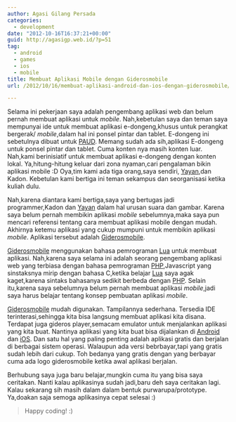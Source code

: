 ```yaml
---
author: Agasi Gilang Persada
categories:
  - development
date: "2012-10-16T16:37:21+00:00"
guid: http://agasigp.web.id/?p=51
tag:
  - android
  - games
  - ios
  - mobile
title: Membuat Aplikasi Mobile dengan Giderosmobile
url: /2012/10/16/membuat-aplikasi-android-dan-ios-dengan-giderosmobile/

---
```

Selama ini pekerjaan saya adalah pengembang aplikasi web dan belum pernah membuat aplikasi untuk _mobile_. Nah,kebetulan saya dan teman saya mempunyai ide untuk membuat aplikasi e-dongeng,khusus untuk perangkat bergerak/ _mobile_,dalam hal ini ponsel pintar dan tablet. E-dongeng ini sebetulnya dibuat untuk [PAUD](http://www.paud.kemdiknas.go.id/ "PAUD"). Memang sudah ada sih,aplikasi E-dongeng untuk ponsel pintar dan tablet. Cuma konten nya masih konten luar. Nah,kami berinisiatif untuk membuat aplikasi e-dongeng dengan konten lokal. Ya,hitung-hitung keluar dari zona nyaman,cari pengalaman bikin aplikasi mobile :D Oya,tim kami ada tiga orang,saya sendiri, [Yayan](http://www.dianbudisantoso.net "Yayan"),dan Kadon. Kebetulan kami bertiga ini teman sekampus dan seorganisasi ketika kuliah dulu.

Nah,karena diantara kami bertiga,saya yang bertugas jadi programmer,Kadon dan [Yayan](http://www.dianbudisantoso.net "Yayan") dalam hal urusan suara dan gambar. Karena saya belum pernah membikin aplikasi _mobile_ sebelumnya,maka saya pun mencari referensi tentang cara membuat aplikasi mobile dengan mudah. Akhirnya ketemu aplikasi yang cukup mumpuni untuk membikin aplikasi _mobile_. Aplikasi tersebut adalah [Giderosmobile](http://http://www.giderosmobile.com/ "Giderosmobile").

[Giderosmobile](http://http://www.lua.org/ "Giderosmobile") menggunakan bahasa pemrograman [Lua](http://http://www.lua.org/ "Lua") untuk membuat aplikasi. Nah,karena saya selama ini adalah seorang pengembang aplikasi web yang terbiasa dengan bahasa pemrograman [PHP](http://www.php.net "PHP"),Javascript yang sinstaksnya mirip dengan bahasa C,ketika belajar [Lua](http://www.lua.org "LUA") saya agak kaget,karena sintaks bahasanya sedikit berbeda dengan [PHP](http://www.php.net "PHP"). Selain itu,karena saya sebelumnya belum pernah membuat aplikasi _mobile_,jadi saya harus belajar tentang konsep pembuatan aplikasi _mobile_.

[Giderosmobile](http://www.giderosmobile.com "Giderosmobile") mudah digunakan. Tampilannya sederhana. Tersedia IDE terinterasi,sehingga kita bisa langsung membuat aplikasi kita disana. Terdapat juga gideros player,semacam emulator untuk menjalankan aplikasi yang kita buat. Nantinya aplikasi yang kita buat bisa dijalankan di [Android](http://www.android.com "Android") dan [iOS](http://www.apple.com/ios/ "iOS"). Dan satu hal yang paling penting adalah aplikasi gratis dan berjalan di berbagai sistem operasi. Walaupun ada versi bebrbayar,tapi yang gratis sudah lebih dari cukup. Toh bedanya yang gratis dengan yang berbayar cuma ada logo giderosmobile ketika awal aplikasi berjalan.

Berhubung saya juga baru belajar,mungkin cuma itu yang bisa saya ceritakan. Nanti kalau aplikasinya sudah jadi,baru deh saya ceritakan lagi. Kalau sekarang sih masih dalam dalam bentuk purwarupa/prototype. Ya,doakan saja semoga aplikasinya cepat selesai :)

> Happy coding! :)
